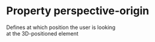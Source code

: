 # Property perspective-origin

Defines at which position the user is looking  
at the 3D-positioned element  
